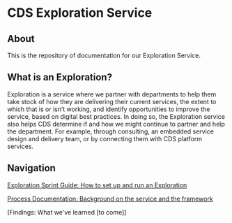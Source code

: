# CDS Exploration Service 

## About
This is the repository of documentation for our Exploration Service. 

## What is an Exploration? 

Exploration is a service where we partner with departments to help them take stock of how they are delivering their current services, the extent to which that is or isn’t working, and identify opportunities to improve the service, based on digital best practices. In doing so, the Exploration service also helps CDS determine if and how we might continue to partner and help the department. For example, through consulting, an embedded service design and delivery team, or by connecting them with CDS platform services. 

## Navigation 

[Exploration Sprint Guide: How to set up and run an Exploration](https://github.com/cds-snc/exploration-documentation/blob/main/Exploration%20Sprint%20Guide) 

[Process Documentation: Background on the service and the framework](https://www.google.com) 

[Findings: What we've learned [to come]]
